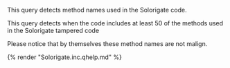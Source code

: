 This query detects method names used in the Solorigate code.

This query detects when the code includes at least 50 of the methods used in the Solorigate tampered code

Please notice that by themselves these method names are not malign.

{% render "Solorigate.inc.qhelp.md" %}

